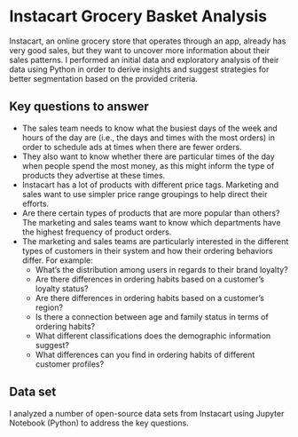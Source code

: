 # Instacart Grocery Basket Analysis

Instacart, an online grocery store that operates through an app, already has very good sales, but they want to uncover more information about their sales patterns. I performed an initial data and exploratory analysis of their data using Python in order to derive insights and suggest strategies for better segmentation based on the provided criteria.

## Key questions to answer
- The sales team needs to know what the busiest days of the week and hours of the
day are (i.e., the days and times with the most orders) in order to schedule ads at
times when there are fewer orders.
- They also want to know whether there are particular times of the day when people spend the most money, as this might inform the type of products they advertise at
these times.
- Instacart has a lot of products with different price tags. Marketing and sales want to use simpler price range groupings to help direct their efforts.
- Are there certain types of products that are more popular than others? The marketing and sales teams want to know which departments have the highest frequency of
product orders.
- The marketing and sales teams are particularly interested in the different types of
customers in their system and how their ordering behaviors differ. For example:
  - What’s the distribution among users in regards to their brand loyalty?
  - Are there differences in ordering habits based on a customer’s loyalty status?
  - Are there differences in ordering habits based on a customer’s region?
  - Is there a connection between age and family status in terms of ordering habits?
  - What different classifications does the demographic information suggest?
  - What differences can you find in ordering habits of different customer profiles?

## Data set
I analyzed a number of open-source data sets from Instacart using Jupyter Notebook (Python) to address the key questions.
